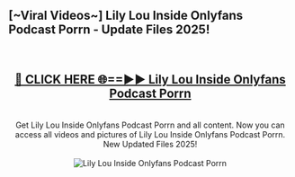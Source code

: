 <h2>[~Viral Videos~] Lily Lou Inside Onlyfans Podcast Porrn - Update Files 2025!</h2>
<br>
<div align="center">
<h2><a href="https://betterlinks.top/A2PfLJ" rel="nofollow">🔴 CLICK HERE 🌐==►► Lily Lou Inside Onlyfans Podcast Porrn</a></h2>
<br>
Get Lily Lou Inside Onlyfans Podcast Porrn and all content. Now you can access all videos and pictures of Lily Lou Inside Onlyfans Podcast Porrn. New Updated Files 2025!
<br>
<br>
<a href="https://betterlinks.top/A2PfLJ" rel="nofollow" data-target="animated-image.originalLink"><img src="https://i.ibb.co.com/WyWwxjT/player-gif2.gif" alt="Lily Lou Inside Onlyfans Podcast Porrn" style="max-width: 100%; display: inline-block;" data-target="animated-image.originalImage"></a>
</div>
<br>
